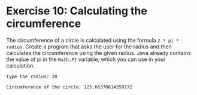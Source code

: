 # Exercise 10: Calculating the circumference

The circumference of a circle is calculated using the formula `2 * pi * radius`. Create a program that asks the user for the radius and then calculates the circumference using the given radius. Java already contains the value of pi in the `Math.PI` variable, which you can use in your calculation.

```
Type the radius: 20

Circumference of the circle: 125.66370614359172
```
